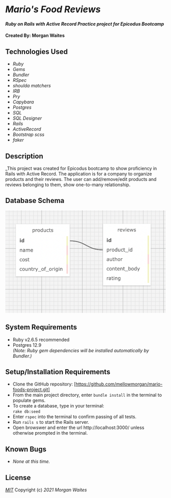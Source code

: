 # _Mario's Food Reviews_

#### _Ruby on Rails with Active Record Practice project for Epicodus Bootcamp_

#### Created By: Morgan Waites


## Technologies Used

* _Ruby_
* _Gems_
* _Bundler_
* _RSpec_
* _shoulda matchers_
* _IRB_
* _Pry_
* _Capybara_
* _Postgres_
* _SQL_
* _SQL Designer_
* _Rails_
* _ActiveRecord_
* _Bootstrap scss_
* _faker_


## Description

_This project was created for Epicodus bootcamp to show proficiency in Rails with Active Record. The application is for a company to organize products and their reviews. The user can add/remove/edit products and reviews belonging to them, show one-to-many relationship.

## Database Schema

![image_of_database_schema](./public/product_review_schema.png)

## System Requirements

* Ruby v2.6.5 recommended
* Postgres 12.9  
_(Note: Ruby gem dependencies will be installed automatically by Bundler.)_

## Setup/Installation Requirements

* Clone the GitHub repository: [https://github.com/mellowmorgan/mario-foods-project.git]
* From the main project directory, enter `bundle install` in the terminal to populate gems.
* To create a database, type in your terminal:  
      `rake db:seed`
* Enter `rspec` into the terminal to confirm passing of all tests.
* Run `rails s` to start the Rails server.
* Open browswer and enter the url http://localhost:3000/ unless otherwise prompted in the terminal.

## Known Bugs

* _None at this time._

## License

_[MIT](https://opensource.org/licenses/MIT)_
Copyright (c) _2021_ _Morgan Waites_